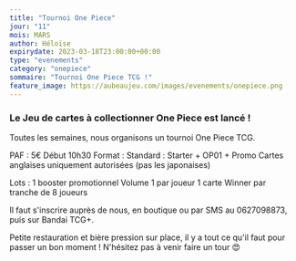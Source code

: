 ```yaml
---
title: "Tournoi One Piece"
jour: "11"
mois: MARS
author: Héloïse
expirydate: 2023-03-18T23:00:00+00:00
type: "evenements"
category: "onepiece"
sommaire: "Tournoi One Piece TCG !"
feature_image: https://aubeaujeu.com/images/evenements/onepiece.png
---
```

### Le Jeu de cartes à collectionner One Piece est lancé !

Toutes les semaines, nous organisons un tournoi One Piece TCG.

PAF : 5€
Début 10h30
Format : Standard : Starter + OP01 + Promo
Cartes anglaises uniquement autorisées (pas les japonaises)

Lots :
1 booster promotionnel Volume 1 par joueur
1 carte Winner par tranche de 8 joueurs

Il faut s'inscrire auprès de nous, en boutique ou par SMS au 0627098873, puis sur Bandai TCG+.

Petite restauration et bière pression sur place, il y a tout ce qu'il faut pour passer un bon moment ! N'hésitez pas à venir faire un tour :heart_eyes:
